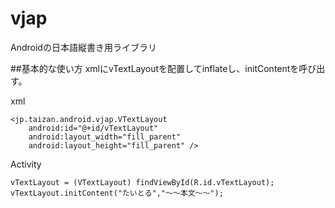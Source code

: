 # vjap
Androidの日本語縦書き用ライブラリ

##基本的な使い方
xmlにvTextLayoutを配置してinflateし、initContentを呼び出す。

xml

    <jp.taizan.android.vjap.VTextLayout
        android:id="@+id/vTextLayout"
        android:layout_width="fill_parent"
        android:layout_height="fill_parent" />

Activity

    vTextLayout = (VTextLayout) findViewById(R.id.vTextLayout);
    vTextLayout.initContent("たいとる","〜〜本文〜〜");
